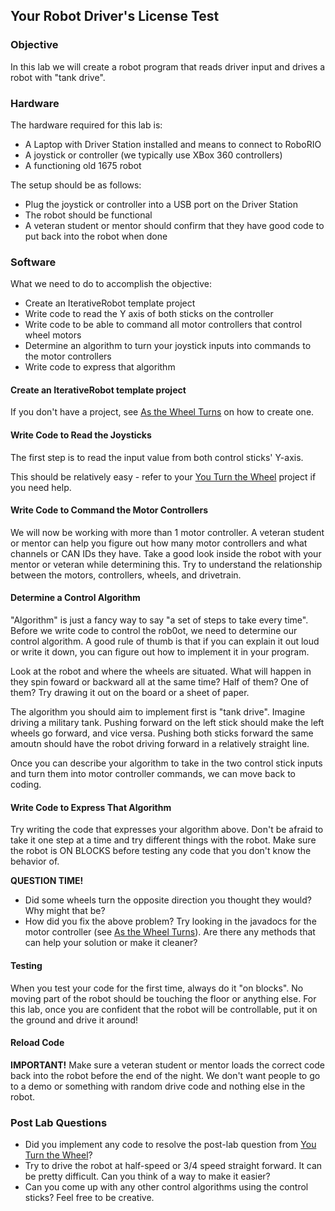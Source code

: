 ## Your Robot Driver's License Test

### Objective

In this lab we will create a robot program that reads driver input and drives a robot with "tank drive".

### Hardware

The hardware required for this lab is:

* A Laptop with Driver Station installed and means to connect to RoboRIO
* A joystick or controller (we typically use XBox 360 controllers)
* A functioning old 1675 robot

The setup should be as follows:

* Plug the joystick or controller into a USB port on the Driver Station
* The robot should be functional
* A veteran student or mentor should confirm that they have good code to put back into the robot when done

### Software

What we need to do to accomplish the objective:

* Create an IterativeRobot template project
* Write code to read the Y axis of both sticks on the controller
* Write code to be able to command all motor controllers that control wheel motors
* Determine an algorithm to turn your joystick inputs into commands to the motor controllers
* Write code to express that algorithm

#### Create an IterativeRobot template project

If you don't have a project, see [As the Wheel Turns](turn-wheel.md) on how to create one.

#### Write Code to Read the Joysticks

The first step is to read the input value from both control sticks' Y-axis.

This should be relatively easy - refer to your [You Turn the Wheel](driver-input.md) project if you need help.

#### Write Code to Command the Motor Controllers

We will now be working with more than 1 motor controller. A veteran student or mentor can help you figure out how many motor controllers and what channels or CAN IDs they have. Take a good look inside the robot with your mentor or veteran while determining this. Try to understand the relationship between the motors, controllers, wheels, and drivetrain.

#### Determine a Control Algorithm

"Algorithm" is just a fancy way to say "a set of steps to take every time". Before we write code to control the rob0ot, we need to determine our control algorithm. A good rule of thumb is that if you can explain it out loud or write it down, you can figure out how to implement it in your program.

Look at the robot and where the wheels are situated. What will happen in they spin foward or backward all at the same time? Half of them? One of them? Try drawing it out on the board or a sheet of paper. 

The algorithm you should aim to implement first is "tank drive". Imagine driving a military tank. Pushing forward on the left stick should make the left wheels go forward, and vice versa. Pushing both sticks forward the same amoutn should have the robot driving forward in a relatively straight line.

Once you can describe your algorithm to take in the two control stick inputs and turn them into motor controller commands, we can move back to coding.

#### Write Code to Express That Algorithm

Try writing the code that expresses your algorithm above. Don't be afraid to take it one step at a time and try different things with the robot. Make sure the robot is ON BLOCKS before testing any code that you don't know the behavior of.

**QUESTION TIME!**
* Did some wheels turn the opposite direction you thought they would? Why might that be?
* How did you fix the above problem? Try looking in the javadocs for the motor controller (see [As the Wheel Turns](turn-wheel.md)). Are there any methods that can help your solution or make it cleaner?
  
#### Testing

When you test your code for the first time, always do it "on blocks". No moving part of the robot should be touching the floor or anything else. For this lab, once you are confident that the robot will be controllable, put it on the ground and drive it around!

#### Reload Code

**IMPORTANT!**
Make sure a veteran student or mentor loads the correct code back into the robot before the end of the night. We don't want people to go to a demo or something with random drive code and nothing else in the robot.

### Post Lab Questions

* Did you implement any code to resolve the post-lab question from [You Turn the Wheel](driver-input.md)?
* Try to drive the robot at half-speed or 3/4 speed straight forward. It can be pretty difficult. Can you think of a way to make it easier?
* Can you come up with any other control algorithms using the control sticks? Feel free to be creative.

